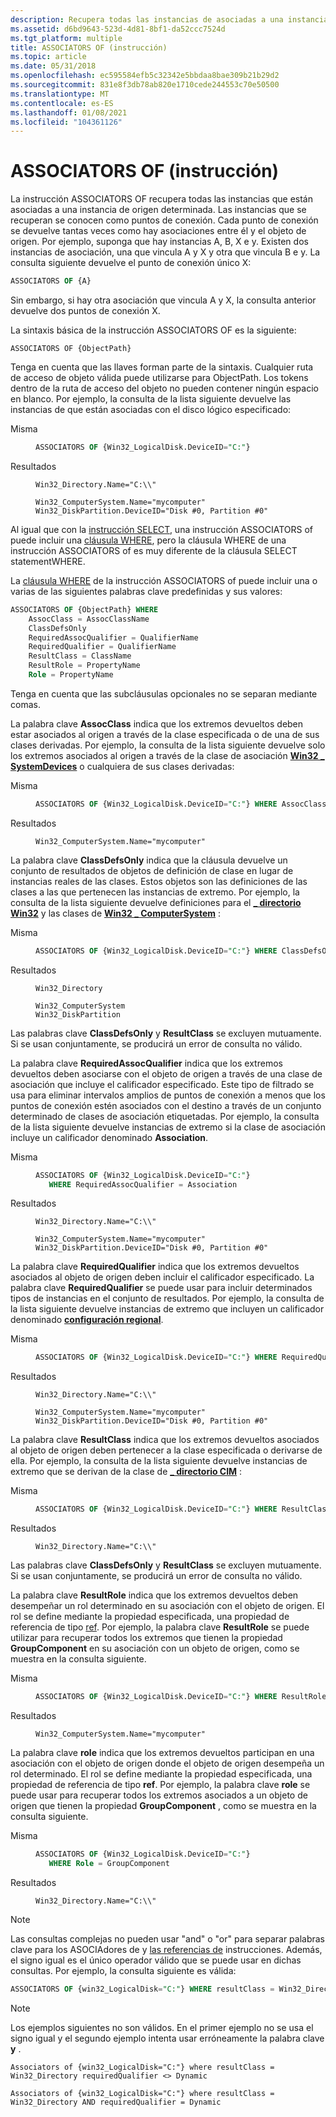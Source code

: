 ```yaml
---
description: Recupera todas las instancias de asociadas a una instancia de origen determinada.
ms.assetid: d6bd9643-523d-4d81-8bf1-da52ccc7524d
ms.tgt_platform: multiple
title: ASSOCIATORS OF (instrucción)
ms.topic: article
ms.date: 05/31/2018
ms.openlocfilehash: ec595584efb5c32342e5bbdaa8bae309b21b29d2
ms.sourcegitcommit: 831e8f3db78ab820e1710cede244553c70e50500
ms.translationtype: MT
ms.contentlocale: es-ES
ms.lasthandoff: 01/08/2021
ms.locfileid: "104361126"
---
```

# <a name="associators-of-statement"></a>ASSOCIATORS OF (instrucción)

La instrucción ASSOCIATORS OF recupera todas las instancias que están asociadas a una instancia de origen determinada. Las instancias que se recuperan se conocen como puntos de conexión. Cada punto de conexión se devuelve tantas veces como hay asociaciones entre él y el objeto de origen. Por ejemplo, suponga que hay instancias A, B, X e y. Existen dos instancias de asociación, una que vincula A y X y otra que vincula B e y. La consulta siguiente devuelve el punto de conexión único X:


```sql
ASSOCIATORS OF {A}
```



Sin embargo, si hay otra asociación que vincula A y X, la consulta anterior devuelve dos puntos de conexión X.

La sintaxis básica de la instrucción ASSOCIATORS OF es la siguiente:

``` syntax
ASSOCIATORS OF {ObjectPath}
```

Tenga en cuenta que las llaves forman parte de la sintaxis. Cualquier ruta de acceso de objeto válida puede utilizarse para ObjectPath. Los tokens dentro de la ruta de acceso del objeto no pueden contener ningún espacio en blanco. Por ejemplo, la consulta de la lista siguiente devuelve las instancias de que están asociadas con el disco lógico especificado:

<dl> <dt>

<span id="Query_"></span><span id="query_"></span><span id="QUERY_"></span>Misma
</dt> <dd>


```sql
ASSOCIATORS OF {Win32_LogicalDisk.DeviceID="C:"}
```



</dd> <dt>

<span id="Results_"></span><span id="results_"></span><span id="RESULTS_"></span>Resultados
</dt> <dd>

``` syntax
Win32_Directory.Name="C:\\"
```

``` syntax
Win32_ComputerSystem.Name="mycomputer"
Win32_DiskPartition.DeviceID="Disk #0, Partition #0"
```

</dd> </dl>

Al igual que con la [instrucción SELECT](select-statement-for-data-queries.md), una instrucción ASSOCIATORS of puede incluir una [cláusula WHERE](where-clause.md), pero la cláusula WHERE de una instrucción ASSOCIATORS of es muy diferente de la cláusula SELECT statementWHERE.

La [cláusula WHERE](where-clause.md) de la instrucción ASSOCIATORS of puede incluir una o varias de las siguientes palabras clave predefinidas y sus valores:


```sql
ASSOCIATORS OF {ObjectPath} WHERE
    AssocClass = AssocClassName
    ClassDefsOnly
    RequiredAssocQualifier = QualifierName
    RequiredQualifier = QualifierName
    ResultClass = ClassName
    ResultRole = PropertyName
    Role = PropertyName
```



Tenga en cuenta que las subcláusulas opcionales no se separan mediante comas.

La palabra clave **AssocClass** indica que los extremos devueltos deben estar asociados al origen a través de la clase especificada o de una de sus clases derivadas. Por ejemplo, la consulta de la lista siguiente devuelve solo los extremos asociados al origen a través de la clase de asociación [**Win32 \_ SystemDevices**](/windows/desktop/CIMWin32Prov/win32-systemdevices) o cualquiera de sus clases derivadas:

<dl> <dt>

<span id="Query_"></span><span id="query_"></span><span id="QUERY_"></span>Misma
</dt> <dd>


```sql
ASSOCIATORS OF {Win32_LogicalDisk.DeviceID="C:"} WHERE AssocClass = Win32_SystemDevices
```



</dd> <dt>

<span id="Results_"></span><span id="results_"></span><span id="RESULTS_"></span>Resultados
</dt> <dd>

``` syntax
Win32_ComputerSystem.Name="mycomputer"
```

</dd> </dl>

La palabra clave **ClassDefsOnly** indica que la cláusula devuelve un conjunto de resultados de objetos de definición de clase en lugar de instancias reales de las clases. Estos objetos son las definiciones de las clases a las que pertenecen las instancias de extremo. Por ejemplo, la consulta de la lista siguiente devuelve definiciones para el [**\_ directorio Win32**](/windows/desktop/CIMWin32Prov/win32-directory) y las clases de [**Win32 \_ ComputerSystem**](/windows/desktop/CIMWin32Prov/win32-computersystem) :

<dl> <dt>

<span id="Query_"></span><span id="query_"></span><span id="QUERY_"></span>Misma
</dt> <dd>


```sql
ASSOCIATORS OF {Win32_LogicalDisk.DeviceID="C:"} WHERE ClassDefsOnly
```



</dd> <dt>

<span id="Results_"></span><span id="results_"></span><span id="RESULTS_"></span>Resultados
</dt> <dd>

``` syntax
Win32_Directory
```

``` syntax
Win32_ComputerSystem
Win32_DiskPartition
```

</dd> </dl>

Las palabras clave **ClassDefsOnly** y **ResultClass** se excluyen mutuamente. Si se usan conjuntamente, se producirá un error de consulta no válido.

La palabra clave **RequiredAssocQualifier** indica que los extremos devueltos deben asociarse con el objeto de origen a través de una clase de asociación que incluye el calificador especificado. Este tipo de filtrado se usa para eliminar intervalos amplios de puntos de conexión a menos que los puntos de conexión estén asociados con el destino a través de un conjunto determinado de clases de asociación etiquetadas. Por ejemplo, la consulta de la lista siguiente devuelve instancias de extremo si la clase de asociación incluye un calificador denominado **Association**.

<dl> <dt>

<span id="Query_"></span><span id="query_"></span><span id="QUERY_"></span>Misma
</dt> <dd>


```sql
ASSOCIATORS OF {Win32_LogicalDisk.DeviceID="C:"}
   WHERE RequiredAssocQualifier = Association
```



</dd> <dt>

<span id="Results_"></span><span id="results_"></span><span id="RESULTS_"></span>Resultados
</dt> <dd>

``` syntax
Win32_Directory.Name="C:\\"
```

``` syntax
Win32_ComputerSystem.Name="mycomputer"
Win32_DiskPartition.DeviceID="Disk #0, Partition #0"
```

</dd> </dl>

La palabra clave **RequiredQualifier** indica que los extremos devueltos asociados al objeto de origen deben incluir el calificador especificado. La palabra clave **RequiredQualifier** se puede usar para incluir determinados tipos de instancias en el conjunto de resultados. Por ejemplo, la consulta de la lista siguiente devuelve instancias de extremo que incluyen un calificador denominado [**configuración regional**](swbemobjectpath-locale.md).

<dl> <dt>

<span id="Query_"></span><span id="query_"></span><span id="QUERY_"></span>Misma
</dt> <dd>


```sql
ASSOCIATORS OF {Win32_LogicalDisk.DeviceID="C:"} WHERE RequiredQualifier = Locale
```



</dd> <dt>

<span id="Results_"></span><span id="results_"></span><span id="RESULTS_"></span>Resultados
</dt> <dd>

``` syntax
Win32_Directory.Name="C:\\"
```

``` syntax
Win32_ComputerSystem.Name="mycomputer"
Win32_DiskPartition.DeviceID="Disk #0, Partition #0"
```

</dd> </dl>

La palabra clave **ResultClass** indica que los extremos devueltos asociados al objeto de origen deben pertenecer a la clase especificada o derivarse de ella. Por ejemplo, la consulta de la lista siguiente devuelve instancias de extremo que se derivan de la clase de [**\_ directorio CIM**](/windows/desktop/CIMWin32Prov/cim-directory) :

<dl> <dt>

<span id="Query_"></span><span id="query_"></span><span id="QUERY_"></span>Misma
</dt> <dd>


```sql
ASSOCIATORS OF {Win32_LogicalDisk.DeviceID="C:"} WHERE ResultClass = Cim_Directory
```



</dd> <dt>

<span id="Results_"></span><span id="results_"></span><span id="RESULTS_"></span>Resultados
</dt> <dd>

``` syntax
Win32_Directory.Name="C:\\"
```

</dd> </dl>

Las palabras clave **ClassDefsOnly** y **ResultClass** se excluyen mutuamente. Si se usan conjuntamente, se producirá un error de consulta no válido.

La palabra clave **ResultRole** indica que los extremos devueltos deben desempeñar un rol determinado en su asociación con el objeto de origen. El rol se define mediante la propiedad especificada, una propiedad de referencia de tipo [ref](references.md). Por ejemplo, la palabra clave **ResultRole** se puede utilizar para recuperar todos los extremos que tienen la propiedad **GroupComponent** en su asociación con un objeto de origen, como se muestra en la consulta siguiente.

<dl> <dt>

<span id="Query_"></span><span id="query_"></span><span id="QUERY_"></span>Misma
</dt> <dd>


```sql
ASSOCIATORS OF {Win32_LogicalDisk.DeviceID="C:"} WHERE ResultRole = GroupComponent
```



</dd> <dt>

<span id="Results_"></span><span id="results_"></span><span id="RESULTS_"></span>Resultados
</dt> <dd>

``` syntax
Win32_ComputerSystem.Name="mycomputer"
```

</dd> </dl>

La palabra clave **role** indica que los extremos devueltos participan en una asociación con el objeto de origen donde el objeto de origen desempeña un rol determinado. El rol se define mediante la propiedad especificada, una propiedad de referencia de tipo **ref**. Por ejemplo, la palabra clave **role** se puede usar para recuperar todos los extremos asociados a un objeto de origen que tienen la propiedad **GroupComponent** , como se muestra en la consulta siguiente.

<dl> <dt>

<span id="Query_"></span><span id="query_"></span><span id="QUERY_"></span>Misma
</dt> <dd>


```sql
ASSOCIATORS OF {Win32_LogicalDisk.DeviceID="C:"}
   WHERE Role = GroupComponent
```



</dd> <dt>

<span id="Results_"></span><span id="results_"></span><span id="RESULTS_"></span>Resultados
</dt> <dd>

``` syntax
Win32_Directory.Name="C:\\"
```

</dd> </dl>

> [!Note]  
> Las consultas complejas no pueden usar "and" o "or" para separar palabras clave para los ASOCIAdores de y [las referencias de](references-of-statement.md) instrucciones. Además, el signo igual es el único operador válido que se puede usar en dichas consultas. Por ejemplo, la consulta siguiente es válida:

 


```sql
ASSOCIATORS OF {win32_LogicalDisk="C:"} WHERE resultClass = Win32_Directory requiredQualifier = Dynamic
```



> [!Note]  
> Los ejemplos siguientes no son válidos. En el primer ejemplo no se usa el signo igual y el segundo ejemplo intenta usar erróneamente la palabra clave **y** .

 

``` syntax
Associators of {win32_LogicalDisk="C:"} where resultClass = Win32_Directory requiredQualifier <> Dynamic

Associators of {win32_LogicalDisk="C:"} where resultClass = Win32_Directory AND requiredQualifier = Dynamic
```

 

 
